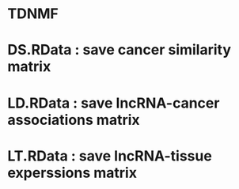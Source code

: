 # TDNMF
# DS.RData : save cancer similarity matrix
# LD.RData : save lncRNA-cancer associations matrix
# LT.RData : save lncRNA-tissue experssions matrix
